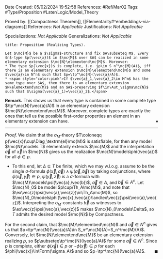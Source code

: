 <div class="topSpace"></div>

Date Created: 05/02/2024 19:52:58
References: #Ref/Mar02
Tags: #Type/Proposition #Later/Logic/Model_Theory

Proved by: [[Compactness Theorem]], [[Elementarity#^embeddings-via-diagrams]]
References: <i>Not Applicable</i>
Justifications: <i>Not Applicable</i>

Specializations: <i>Not Applicable</i>
Generalizations: <i>Not Applicable</i>

``` ad-Proposition
title: Proposition (Realizing Types).

Let $\mc{M}$ be a $\sigma$-structure and fix $A\subseteq M$. Every $n$-type $p(\vec{x})$ in $\mc{M}$ over $A$ can be realized in some elementary extension $\mc{N}\elemextend\mc{M}$. Moreover:
* The type $p(\vec{x})$ is complete, i.e. $p\in S_n^\mc{M}(A)$, iff there is an elementary extension $\mc{N}\elemextend\mc{M}$ and some $\vec{a}\in N^n$ such that $p=\tp^\mc{N}(\vec{a}/A)$.
* <span style="color:pink">If $\vec{a}_1,\vec{a}_2\in M^n$ has the same type over $A$, then there is an elementary extension $N\elemextend\mc{M}$ and an $A$-preserving $f\in\Aut_\sigma\mc{N}$ such that $\sigma(\vec{a}_1)=\vec{a}_2$.</span>

```

<b>Remark.</b> This shows us that every type is contained in some complete type $\tp^\mc{N}(\vec{a}/A)$ in an elementary extension $\mc{N}\elemextend\mc{M}$. Moreover, complete types are exactly the ones that tell us the possible first-order properties an element in an elementary extension can have.<span style="float:right;">$\blacklozenge$</span>

---

<i>Proof.</i> We claim that the $\sigma_M$-theory $T\coloneqq p(\vec{x})\cup\Diag_\textrm{el}\mc{M}$ is satisfiable, for then any model $\mc{N}\models T$ elementarily extends $\mc{M}$ and the interpretation $\vec{a}$ of $\vec{x}$ in $\mc{N}$ gives us the realization $\mc{N}\models\phi(\vec{a})$ for all $\phi\in p$.
* To this end, let $\Delta\subseteq T$ be finite, which we may w.l.o.g. assume to be the single $\sigma$-formula $\phi(\vec{x},\vec{a})\land\psi(\vec{a},\vec{b})$ by taking conjunctions, where $\phi(\vec{x},\vec{y})\in p$, $\psi(\vec{y},\vec{z})$ is a $\sigma$-formula with $\mc{M}\models\psi(\vec{a},\vec{b})$, $\vec{a}\in A$, and $\vec{b}\in A^c$. Let $\mc{N}_0$ be model $p\cup\Th_A\mc{M}$, and note that $\ex\vec{z}\psi(\vec{a},\vec{z})\in\Th_A\mc{M}$, so $\mc{N}_0\models\phi(\vec{x},\vec{a})\land\ex\vec{z}\psi(\vec{a},\vec{z})$. Interpreting the $\sigma_M$-constants $\vec{b}$ as witnesses to $\ex\vec{z}\psi(\vec{a},\vec{z})$ makes $\mc{N}_0\models\Delta$, so $T$ admits the desired model $\mc{N}$ by Compactness.

For the second claim, that $\mc{M}\elemembed\mc{N}$ and $\vec{a}\in N^n$ gives us that $p=\tp^\mc{N}(\vec{a}/A)\in S_n^\mc{N}(A)=S_n^\mc{M}(A)$. Conversely, let $\mc{N}\elemextend\mc{M}$ be an elementary extension realizing $p$, so $p\subseteq\tp^\mc{N}(\vec{a}/A)$ for some $\vec{a}\in N^n$. Since $p$ is complete, either $\phi(\vec{x})\in p$ or $\lnot\phi(\vec{x})\in p$ for each $\phi(\vec{x})\in\Form(\sigma_A)$ and so $p=\tp^\mc{N}(\vec{a}/A)$.<span style="float:right;">$\blacksquare$</span>
